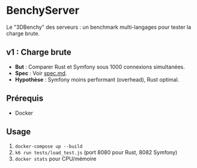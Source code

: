 # BenchyServer
Le "3DBenchy" des serveurs : un benchmark multi-langages pour tester la charge brute.

## v1 : Charge brute
- **But** : Comparer Rust et Symfony sous 1000 connexions simultanées.
- **Spec** : Voir [spec.md](spec.md).
- **Hypothèse** : Symfony moins performant (overhead), Rust optimal.

## Prérequis
- Docker

## Usage
1. `docker-compose up --build`
2. `k6 run tests/load_test.js` (port 8080 pour Rust, 8082 Symfony)
3. `docker stats` pour CPU/mémoire
